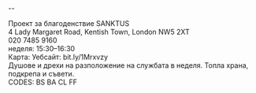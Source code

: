 
--

Проект за благоденствие SANKTUS  
4 Lady Margaret Road, Kentish Town, London NW5 2XT  
020 7485 9160  
неделя: 15:30–16:30  
Карта: Уебсайт: bit.ly/1Mrxvzy  
Душове и дрехи на разположение на службата в неделя. Топла храна, подкрепа и съвети.  
CODES: BS BA CL FF  
  
